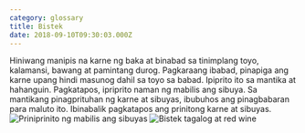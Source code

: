 ```yaml
---
category: glossary
title: Bistek
date: 2018-09-10T09:30:03.000Z
---
```


Hiniwang manipis na karne ng baka at binabad sa tinimplang toyo, kalamansi, bawang at pamintang durog. Pagkaraang ibabad, pinapiga ang karne upang hindi masunog dahil sa toyo sa babad. Ipiprito ito sa mantika at hahanguin. Pagkatapos, ipriprito naman ng mabilis ang sibuya. Sa mantikang pinagprituhan ng karne at sibuyas, ibubuhos ang pinagbabaran para maluto ito. Ibinabalik pagkatapos ang prinitong karne at sibuyas.
![Priniprinito ng mabilis ang sibuyas](/bistek-onion-rings.jpg)
![Bistek tagalog at red wine](/ulam-bistek-tagalog.jpg)
